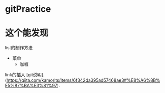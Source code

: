 # gitPractice

# 这个能发现

list的制作方法
* 菜单
  * 咖喱

link的插入
[git说明].(https://qiita.com/kamorits/items/6f342da395ad57468ae3#%E8%A6%8B%E5%87%BA%E3%81%97).
